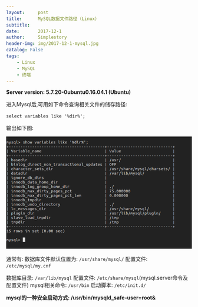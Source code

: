 ```yaml
---
layout:     post
title:      MySQL数据文件路径（Linux）
subtitle:   
date:       2017-12-1
author:     Simplestory
header-img: img/2017-12-1-mysql.jpg
catalog: False
tags:
    - Linux
    - MySQL
    - 终端
---
```


**Server version: 5.7.20-0ubuntu0.16.04.1 (Ubuntu)**

进入Mysql后,可用如下命令查询相关文件的储存路径:
```
select variables like '%dir%';
```

输出如下图:

![MySQL](https://raw.githubusercontent.com/simplestory/simplestory.github.io/master/img/2017-12-1-mysql查询相关文件路.png)

通常有:
数据库文件默认位置为: `/usr/share/mysql/`
配置文件: `/etc/mysql/my.cnf`

数据库目录: `/var/lib/mysql`
配置文件: `/etc/share/mysql`(mysql.server命令及配置文件)
mysql相关命令: `/usr/bin`
启动脚本: `/etc/init.d/`

**mysql的一种安全启动方式: /usr/bin/mysqld_safe-user=root&**